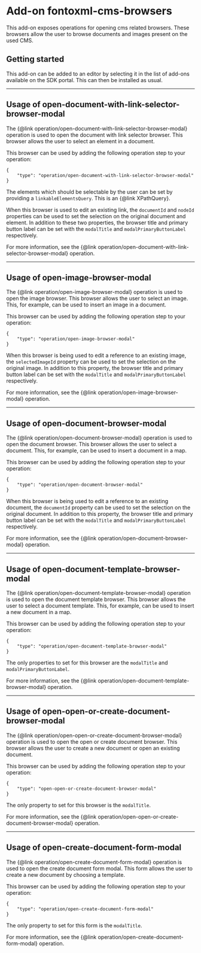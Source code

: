 # Add-on fontoxml-cms-browsers

This add-on exposes operations for opening cms related browsers. These browsers allow the user to browse documents and images present on the used CMS.

## Getting started

This add-on can be added to an editor by selecting it in the list of add-ons available on the SDK portal. This can then be installed as usual.

---

## Usage of open-document-with-link-selector-browser-modal

The {@link operation/open-document-with-link-selector-browser-modal} operation is used to open the document with link selector browser. This browser allows the user to select an element in a document.

This browser can be used by adding the following operation step to your operation:

```
{
    "type": "operation/open-document-with-link-selector-browser-modal"
}
```

The elements which should be selectable by the user can be set by providing a `linkableElementsQuery`. This is an {@link XPathQuery}.

When this browser is used to edit an existing link, the `documentId` and `nodeId` properties can be used to set the selection on the original document and element. In addition to these two properties, the browser title and primary button label can be set with the `modalTitle` and `modalPrimaryButtonLabel` respectively.

For more information, see the {@link operation/open-document-with-link-selector-browser-modal} operation.

---

## Usage of open-image-browser-modal

The {@link operation/open-image-browser-modal} operation is used to open the image browser. This browser allows the user to select an image. This, for example, can be used to insert an image in a document.

This browser can be used by adding the following operation step to your operation:

```
{
    "type": "operation/open-image-browser-modal"
}
```

When this browser is being used to edit a reference to an existing image, the `selectedImageId` property can be used to set the selection on the original image. In addition to this property, the browser title and primary button label can be set with the `modalTitle` and `modalPrimaryButtonLabel` respectively.

For more information, see the {@link operation/open-image-browser-modal} operation.

---

## Usage of open-document-browser-modal

The {@link operation/open-document-browser-modal} operation is used to open the document browser. This browser allows the user to select a document. This, for example, can be used to insert a document in a map.

This browser can be used by adding the following operation step to your operation:

```
{
    "type": "operation/open-document-browser-modal"
}
```

When this browser is being used to edit a reference to an existing document, the `documentId` property can be used to set the selection on the original document. In addition to this property, the browser title and primary button label can be set with the `modalTitle` and `modalPrimaryButtonLabel` respectively.

For more information, see the {@link operation/open-document-browser-modal} operation.

---

## Usage of open-document-template-browser-modal

The {@link operation/open-document-template-browser-modal} operation is used to open the document template browser. This browser allows the user to select a document template. This, for example, can be used to insert a new document in a map.

This browser can be used by adding the following operation step to your operation:

```
{
    "type": "operation/open-document-template-browser-modal"
}
```

The only properties to set for this browser are the `modalTitle` and `modalPrimaryButtonLabel`.

For more information, see the {@link operation/open-document-template-browser-modal} operation.

---

## Usage of open-open-or-create-document-browser-modal

The {@link operation/open-open-or-create-document-browser-modal} operation is used to open the open or create document browser. This browser allows the user to create a new document or open an existing document.

This browser can be used by adding the following operation step to your operation:

```
{
    "type": "open-open-or-create-document-browser-modal"
}
```

The only property to set for this browser is the `modalTitle`.

For more information, see the {@link operation/open-open-or-create-document-browser-modal} operation.

---

## Usage of open-create-document-form-modal

The {@link operation/open-create-document-form-modal} operation is used to open the create document form modal. This form allows the user to create a new document by choosing a template.

This browser can be used by adding the following operation step to your operation:

```
{
    "type": "operation/open-create-document-form-modal"
}
```

The only property to set for this form is the `modalTitle`.

For more information, see the {@link operation/open-create-document-form-modal} operation.
